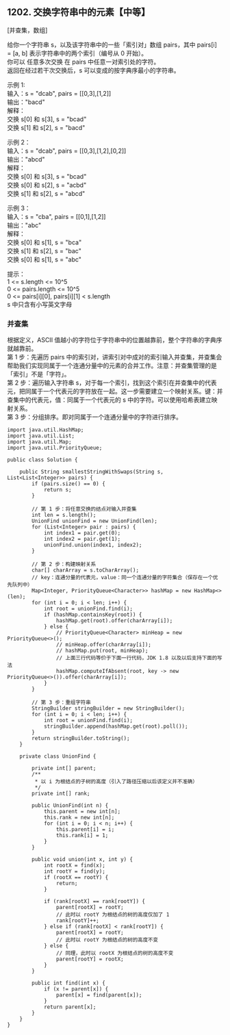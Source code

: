 ## 1202. 交换字符串中的元素【中等】       
[并查集，数组]       

给你一个字符串 s，以及该字符串中的一些「索引对」数组 pairs，其中 pairs[i] = [a, b] 表示字符串中的两个索引（编号从 0 开始）。             
你可以 任意多次交换 在 pairs 中任意一对索引处的字符。              
返回在经过若干次交换后，s 可以变成的按字典序最小的字符串。             

示例 1:              
输入：s = "dcab", pairs = [[0,3],[1,2]]            
输出："bacd"            
解释：           
交换 s[0] 和 s[3], s = "bcad"           
交换 s[1] 和 s[2], s = "bacd"             

示例 2：               
输入：s = "dcab", pairs = [[0,3],[1,2],[0,2]]             
输出："abcd"              
解释：            
交换 s[0] 和 s[3], s = "bcad"          
交换 s[0] 和 s[2], s = "acbd"           
交换 s[1] 和 s[2], s = "abcd"              

示例 3：           
输入：s = "cba", pairs = [[0,1],[1,2]]            
输出："abc"           
解释：            
交换 s[0] 和 s[1], s = "bca"             
交换 s[1] 和 s[2], s = "bac"            
交换 s[0] 和 s[1], s = "abc"             

提示：          
1 <= s.length <= 10^5        
0 <= pairs.length <= 10^5            
0 <= pairs[i][0], pairs[i][1] < s.length           
s 中只含有小写英文字母           

### 并查集     
根据定义，ASCII 值越小的字符位于字符串中的位置越靠前，整个字符串的字典序就越靠前。     
第 1 步：先遍历 pairs 中的索引对，讲索引对中成对的索引输入并查集，并查集会帮助我们实现同属于一个连通分量中的元素的合并工作。注意：并查集管理的是「索引」不是「字符」。        
第 2 步：遍历输入字符串 s，对于每一个索引，找到这个索引在并查集中的代表元，把同属于一个代表元的字符放在一起。这一步需要建立一个映射关系。键：并查集中的代表元，值：同属于一个代表元的 s 中的字符。可以使用哈希表建立映射关系。       
第 3 步：分组排序。即对同属于一个连通分量中的字符进行排序。      
```
import java.util.HashMap;
import java.util.List;
import java.util.Map;
import java.util.PriorityQueue;

public class Solution {

    public String smallestStringWithSwaps(String s, List<List<Integer>> pairs) {
        if (pairs.size() == 0) {
            return s;
        }

        // 第 1 步：将任意交换的结点对输入并查集
        int len = s.length();
        UnionFind unionFind = new UnionFind(len);
        for (List<Integer> pair : pairs) {
            int index1 = pair.get(0);
            int index2 = pair.get(1);
            unionFind.union(index1, index2);
        }

        // 第 2 步：构建映射关系
        char[] charArray = s.toCharArray();
        // key：连通分量的代表元，value：同一个连通分量的字符集合（保存在一个优先队列中）
        Map<Integer, PriorityQueue<Character>> hashMap = new HashMap<>(len);
        for (int i = 0; i < len; i++) {
            int root = unionFind.find(i);
            if (hashMap.containsKey(root)) {
                hashMap.get(root).offer(charArray[i]);
            } else {
                // PriorityQueue<Character> minHeap = new PriorityQueue<>();
                // minHeap.offer(charArray[i]);
                // hashMap.put(root, minHeap);
                // 上面三行代码等价于下面一行代码，JDK 1.8 以及以后支持下面的写法
                hashMap.computeIfAbsent(root, key -> new PriorityQueue<>()).offer(charArray[i]);
            }
        }

        // 第 3 步：重组字符串
        StringBuilder stringBuilder = new StringBuilder();
        for (int i = 0; i < len; i++) {
            int root = unionFind.find(i);
            stringBuilder.append(hashMap.get(root).poll());
        }
        return stringBuilder.toString();
    }

    private class UnionFind {

        private int[] parent;
        /**
         * 以 i 为根结点的子树的高度（引入了路径压缩以后该定义并不准确）
         */
        private int[] rank;

        public UnionFind(int n) {
            this.parent = new int[n];
            this.rank = new int[n];
            for (int i = 0; i < n; i++) {
                this.parent[i] = i;
                this.rank[i] = 1;
            }
        }

        public void union(int x, int y) {
            int rootX = find(x);
            int rootY = find(y);
            if (rootX == rootY) {
                return;
            }

            if (rank[rootX] == rank[rootY]) {
                parent[rootX] = rootY;
                // 此时以 rootY 为根结点的树的高度仅加了 1
                rank[rootY]++;
            } else if (rank[rootX] < rank[rootY]) {
                parent[rootX] = rootY;
                // 此时以 rootY 为根结点的树的高度不变
            } else {
                // 同理，此时以 rootX 为根结点的树的高度不变
                parent[rootY] = rootX;
            }
        }

        public int find(int x) {
            if (x != parent[x]) {
                parent[x] = find(parent[x]);
            }
            return parent[x];
        }
    }
}
```

















